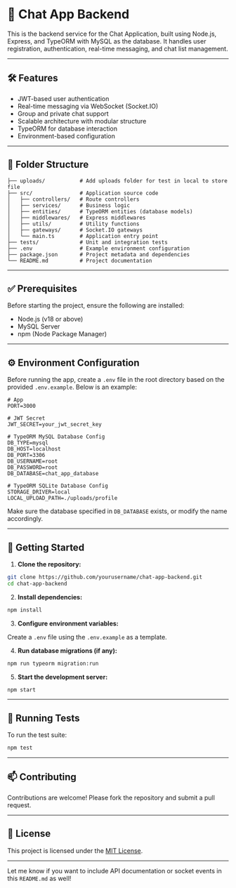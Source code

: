 
# 💬 Chat App Backend

This is the backend service for the Chat Application, built using Node.js, Express, and TypeORM with MySQL as the database. It handles user registration, authentication, real-time messaging, and chat list management.

---

## 🛠️ Features

- JWT-based user authentication
- Real-time messaging via WebSocket (Socket.IO)
- Group and private chat support
- Scalable architecture with modular structure
- TypeORM for database interaction
- Environment-based configuration

---

## 📁 Folder Structure

```
├── uploads/           # Add uploads folder for test in local to store file
├── src/               # Application source code
│   ├── controllers/   # Route controllers
│   ├── services/      # Business logic
│   ├── entities/      # TypeORM entities (database models)
│   ├── middlewares/   # Express middlewares
│   ├── utils/         # Utility functions
│   ├── gateways/      # Socket.IO gateways
│   └── main.ts        # Application entry point
├── tests/             # Unit and integration tests
├── .env               # Example environment configuration
├── package.json       # Project metadata and dependencies
└── README.md          # Project documentation
```

---

## ✅ Prerequisites

Before starting the project, ensure the following are installed:

- Node.js (v18 or above)
- MySQL Server
- npm (Node Package Manager)

---

## ⚙️ Environment Configuration

Before running the app, create a `.env` file in the root directory based on the provided `.env.example`. Below is an example:

```env
# App
PORT=3000

# JWT Secret
JWT_SECRET=your_jwt_secret_key

# TypeORM MySQL Database Config
DB_TYPE=mysql
DB_HOST=localhost
DB_PORT=3306
DB_USERNAME=root
DB_PASSWORD=root
DB_DATABASE=chat_app_database

# TypeORM SQLite Database Config
STORAGE_DRIVER=local
LOCAL_UPLOAD_PATH=./uploads/profile
```

Make sure the database specified in `DB_DATABASE` exists, or modify the name accordingly.

---

## 🚀 Getting Started

1. **Clone the repository:**

```bash
git clone https://github.com/yourusername/chat-app-backend.git
cd chat-app-backend
```

2. **Install dependencies:**

```bash
npm install
```

3. **Configure environment variables:**

Create a `.env` file using the `.env.example` as a template.

4. **Run database migrations (if any):**

```bash
npm run typeorm migration:run
```

5. **Start the development server:**

```bash
npm start
```

---

## 🧪 Running Tests

To run the test suite:

```bash
npm test
```

---

## 📫 Contributing

Contributions are welcome! Please fork the repository and submit a pull request.

---

## 📄 License

This project is licensed under the [MIT License](LICENSE).

---

Let me know if you want to include API documentation or socket events in this `README.md` as well!
